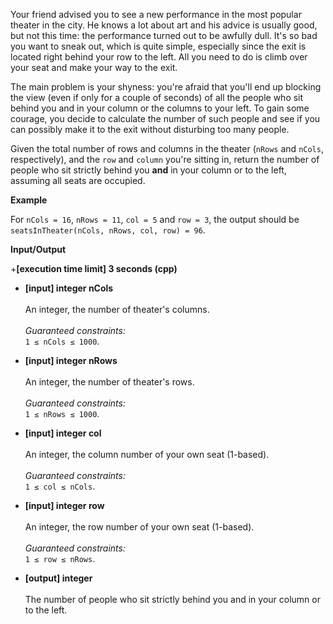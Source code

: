 Your friend advised you to see a new performance in the most popular theater in the city. He knows a lot about art and his advice is usually good, but not this time: the performance turned out to be awfully dull. It's so bad you want to sneak out, which is quite simple, especially since the exit is located right behind your row to the left. All you need to do is climb over your seat and make your way to the exit.

The main problem is your shyness: you're afraid that you'll end up blocking the view (even if only for a couple of seconds) of all the people who sit behind you and in your column or the columns to your left. To gain some courage, you decide to calculate the number of such people and see if you can possibly make it to the exit without disturbing too many people.

Given the total number of rows and columns in the theater (`nRows` and `nCols`, respectively), and the `row` and `column` you're sitting in, return the number of people who sit strictly behind you __and__ in your column or to the left, assuming all seats are occupied.

__Example__

For `nCols = 16`, `nRows = 11`, `col = 5` and `row = 3`, the output should be<br>
`seatsInTheater(nCols, nRows, col, row) = 96`.

__Input/Output__

+__[execution time limit] 3 seconds (cpp)__

+ __[input] integer nCols__<br><br>An integer, the number of theater's columns.<br><br>_Guaranteed constraints:_<br>`1 ≤ nCols ≤ 1000`.

+ __[input] integer nRows__<br><br>An integer, the number of theater's rows.<br><br>_Guaranteed constraints:_<br>`1 ≤ nRows ≤ 1000`.

+ __[input] integer col__<br><br>An integer, the column number of your own seat (1-based).<br><br>_Guaranteed constraints:_<br>`1 ≤ col ≤ nCols`.

+ __[input] integer row__<br><br>An integer, the row number of your own seat (1-based).<br><br>_Guaranteed constraints:_<br>`1 ≤ row ≤ nRows`.

+ __[output] integer__<br><br>The number of people who sit strictly behind you and in your column or to the left.